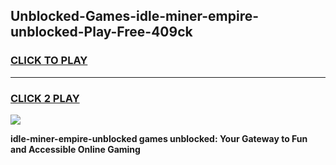 
## Unblocked-Games-idle-miner-empire-unblocked-Play-Free-409ck
<h3>
<a href="https://premium76.site?title=idle-miner-empire-unblocked&ref=18A1">CLICK TO PLAY</a></h3>
<hr>

<h3>
<a href="https://premium76.site?title=idle-miner-empire-unblocked&ref=18A1">CLICK 2 PLAY</a>
  
</h3>

<a href="https://premium76.site?title=idle-miner-empire-unblocked&ref=18A1"><img src="https://clearcache.store/games.png"></a>


**idle-miner-empire-unblocked games unblocked: Your Gateway to Fun and Accessible Online Gaming**
